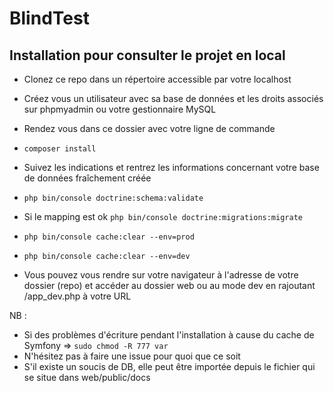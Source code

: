 BlindTest
=========
## Installation pour consulter le projet en local

- Clonez ce repo dans un répertoire accessible par votre localhost

- Créez vous un utilisateur avec sa base de données et les droits associés sur phpmyadmin ou votre gestionnaire MySQL

- Rendez vous dans ce dossier avec votre ligne de commande
- `composer install`

- Suivez les indications et rentrez les informations concernant votre base de données fraîchement créée
- `php bin/console doctrine:schema:validate`

- Si le mapping est ok `php bin/console doctrine:migrations:migrate`

- `php bin/console cache:clear --env=prod`
- `php bin/console cache:clear --env=dev`
- Vous pouvez vous rendre sur votre navigateur à l'adresse de votre dossier (repo) et accéder au dossier web ou au mode dev en rajoutant /app_dev.php à votre URL

NB :
- Si des problèmes d'écriture pendant l'installation à cause du cache de Symfony => `sudo chmod -R 777 var`
- N'hésitez pas à faire une issue pour quoi que ce soit
- S'il existe un soucis de DB, elle peut être importée depuis le fichier qui se situe dans web/public/docs
